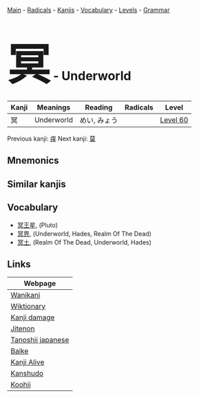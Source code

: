 <style> bigfont {font-size: 100px}</style>
[Main](../README.md) -
[Radicals](../radicals.md) -
[Kanjis](../kanjis.md) -
[Vocabulary](../vocabulary.md) -
[Levels](../levels.md) -
[Grammar](../grammar.md)
# <bigfont> 冥</bigfont> - Underworld 

| Kanji | Meanings | Reading | Radicals | Level |
| --- | --- | --- | --- | --- |
| 冥 | Underworld | めい, みょう |  | [Level 60](../levels/wk_level60.md) |

Previous kanji: [痒](痒.md) Next kanji: [莫](莫.md) 

## Mnemonics
 


## Similar kanjis
 


## Vocabulary
 * [冥王星](../vocabulary/冥.md), (Pluto)
* [冥界](../vocabulary/冥.md), (Underworld, Hades, Realm Of The Dead)
* [冥土](../vocabulary/冥.md), (Realm Of The Dead, Underworld, Hades)



## Links 

| Webpage |
| --- |
| [Wanikani          ](https://www.wanikani.com/kanji/冥) |
| [Wiktionary        ](https://en.wiktionary.org/wiki/冥) |
| [Kanji damage      ](http://www.kanjidamage.com/kanji/search?utf8=✓&q=冥) |
| [Jitenon           ](https://jitenon.com/kanji/冥) |
| [Tanoshii japanese ](https://www.tanoshiijapanese.com/dictionary/kanji.cfm?k=冥) |
| [Baike             ](https://baike.baidu.com/item/冥) |
| [Kanji Alive       ](https://app.kanjialive.com/冥) |
| [Kanshudo          ](https://www.kanshudo.com/searchmn?q=冥) |
| [Koohii            ](https://kanji.koohii.com/study/kanji/冥) |
